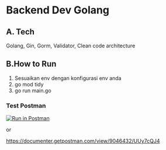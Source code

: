# Backend Dev Golang

## A. Tech

Golang, Gin, Gorm, Validator, Clean code architecture

## B.How to Run
1. Sesuaikan env dengan konfigurasi env anda
2. go mod tidy
3. go run main.go

### Test Postman
[![Run in Postman](https://run.pstmn.io/button.svg)](https://app.getpostman.com/run-collection/9046432-b1f3d3d8-f641-4da3-a359-889f49e1de4e?action=collection%2Ffork&collection-url=entityId%3D9046432-b1f3d3d8-f641-4da3-a359-889f49e1de4e%26entityType%3Dcollection%26workspaceId%3De6ef832d-218b-4135-8121-dde7f311ca40)

or 

https://documenter.getpostman.com/view/9046432/UUy7cQJ4